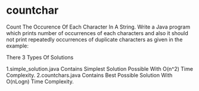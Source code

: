 # countchar
Count The Occurence Of Each Character In A String.
Write a Java program which prints number of occurrences of each characters and also it should not print repeatedly occurrences of duplicate characters as given in the example:

There 3 Types Of Solutions

1.simple_solution.java Contains Simplest Solution Possible With O(n^2) Time Complexity.
2.countchars.java Contains Best Possible Solution With O(nLogn) Time Complexity.
